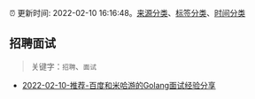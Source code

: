 :alarm_clock: 更新时间: 2022-02-10 16:16:48。[来源分类](../README.md)、[标签分类](../TAGS.md)、[时间分类](../TIMELINE.md)

## 招聘面试


> 关键字：`招聘`、`面试`



- [2022-02-10-推荐-百度和米哈游的Golang面试经验分享](https://toutiao.io/k/q0sox0k) 